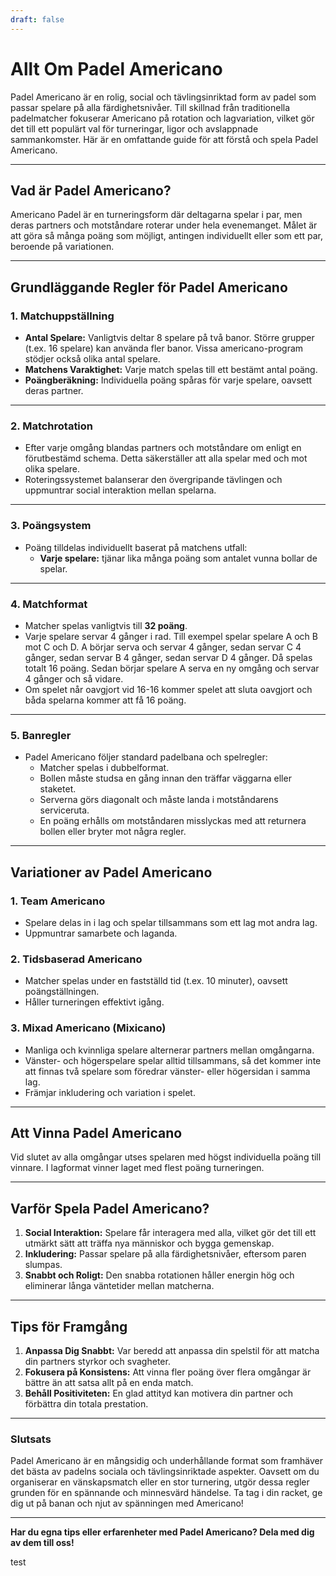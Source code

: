 ```yaml
---
draft: false
---
```

# Allt Om Padel Americano

Padel Americano är en rolig, social och tävlingsinriktad form av padel som passar spelare på alla färdighetsnivåer. Till skillnad från traditionella padelmatcher fokuserar Americano på rotation och lagvariation, vilket gör det till ett populärt val för turneringar, ligor och avslappnade sammankomster. Här är en omfattande guide för att förstå och spela Padel Americano.

---

## **Vad är Padel Americano?**

Americano Padel är en turneringsform där deltagarna spelar i par, men deras partners och motståndare roterar under hela evenemanget. Målet är att göra så många poäng som möjligt, antingen individuellt eller som ett par, beroende på variationen.

---

## **Grundläggande Regler för Padel Americano**

### **1. Matchuppställning**
- **Antal Spelare:** Vanligtvis deltar 8 spelare på två banor. Större grupper (t.ex. 16 spelare) kan använda fler banor. Vissa americano-program stödjer också olika antal spelare.
- **Matchens Varaktighet:** Varje match spelas till ett bestämt antal poäng.
- **Poängberäkning:** Individuella poäng spåras för varje spelare, oavsett deras partner.

---

### **2. Matchrotation**
- Efter varje omgång blandas partners och motståndare om enligt en förutbestämd schema. Detta säkerställer att alla spelar med och mot olika spelare.
- Roteringssystemet balanserar den övergripande tävlingen och uppmuntrar social interaktion mellan spelarna.

---

### **3. Poängsystem**
- Poäng tilldelas individuellt baserat på matchens utfall:
  - **Varje spelare:** tjänar lika många poäng som antalet vunna bollar de spelar.

---

### **4. Matchformat**
- Matcher spelas vanligtvis till **32 poäng**.
- Varje spelare servar 4 gånger i rad. Till exempel spelar spelare A och B mot C och D. A börjar serva och servar 4 gånger, sedan servar C 4 gånger, sedan servar B 4 gånger, sedan servar D 4 gånger. Då spelas totalt 16 poäng. Sedan börjar spelare A serva en ny omgång och servar 4 gånger och så vidare.
- Om spelet når oavgjort vid 16-16 kommer spelet att sluta oavgjort och båda spelarna kommer att få 16 poäng.

---

### **5. Banregler**
- Padel Americano följer standard padelbana och spelregler:
  - Matcher spelas i dubbelformat.
  - Bollen måste studsa en gång innan den träffar väggarna eller staketet.
  - Serverna görs diagonalt och måste landa i motståndarens serviceruta.
  - En poäng erhålls om motståndaren misslyckas med att returnera bollen eller bryter mot några regler.

---

## **Variationer av Padel Americano**

### **1. Team Americano**
- Spelare delas in i lag och spelar tillsammans som ett lag mot andra lag.
- Uppmuntrar samarbete och laganda.

### **2. Tidsbaserad Americano**
- Matcher spelas under en fastställd tid (t.ex. 10 minuter), oavsett poängställningen.
- Håller turneringen effektivt igång.

### **3. Mixad Americano (Mixicano)**
- Manliga och kvinnliga spelare alternerar partners mellan omgångarna.
- Vänster- och högerspelare spelar alltid tillsammans, så det kommer inte att finnas två spelare som föredrar vänster- eller högersidan i samma lag.
- Främjar inkludering och variation i spelet.

---

## **Att Vinna Padel Americano**

Vid slutet av alla omgångar utses spelaren med högst individuella poäng till vinnare. I lagformat vinner laget med flest poäng turneringen.

---

## **Varför Spela Padel Americano?**

1. **Social Interaktion:** Spelare får interagera med alla, vilket gör det till ett utmärkt sätt att träffa nya människor och bygga gemenskap.
2. **Inkludering:** Passar spelare på alla färdighetsnivåer, eftersom paren slumpas.
3. **Snabbt och Roligt:** Den snabba rotationen håller energin hög och eliminerar långa väntetider mellan matcherna.

---

## **Tips för Framgång**

1. **Anpassa Dig Snabbt:** Var beredd att anpassa din spelstil för att matcha din partners styrkor och svagheter.
2. **Fokusera på Konsistens:** Att vinna fler poäng över flera omgångar är bättre än att satsa allt på en enda match.
3. **Behåll Positiviteten:** En glad attityd kan motivera din partner och förbättra din totala prestation.

---

### **Slutsats**

Padel Americano är en mångsidig och underhållande format som framhäver det bästa av padelns sociala och tävlingsinriktade aspekter. Oavsett om du organiserar en vänskapsmatch eller en stor turnering, utgör dessa regler grunden för en spännande och minnesvärd händelse. Ta tag i din racket, ge dig ut på banan och njut av spänningen med Americano!

---

**Har du egna tips eller erfarenheter med Padel Americano? Dela med dig av dem till oss!**

test